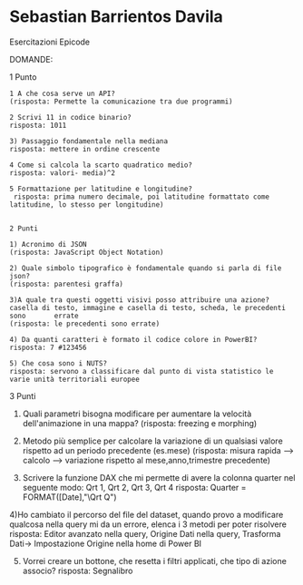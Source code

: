 # Sebastian Barrientos Davila
Esercitazioni Epicode

DOMANDE: 

  
  1 Punto
  
    1 A che cosa serve un API? 
    (risposta: Permette la comunicazione tra due programmi) 
    
    2 Scrivi 11 in codice binario? 
    risposta: 1011
    
    3) Passaggio fondamentale nella mediana
    risposta: mettere in ordine crescente
    
    4 Come si calcola la scarto quadratico medio?
    risposta: valori- media)^2
    
    5 Formattazione per latitudine e longitudine? 
     risposta: prima numero decimale, poi latitudine formattato come latitudine, lo stesso per longitudine)
     
     
    2 Punti
    
    1) Acronimo di JSON 
    (risposta: JavaScript Object Notation)

    2) Quale simbolo tipografico è fondamentale quando si parla di file json? 
    (risposta: parentesi graffa) 
    
    3)A quale tra questi oggetti visivi posso attribuire una azione? casella di testo, immagine e casella di testo, scheda, le precedenti sono       errate
    (risposta: le precedenti sono errate) 
    
    4) Da quanti caratteri è formato il codice colore in PowerBI?
    risposta: 7 #123456
    
    5) Che cosa sono i NUTS? 
    risposta: servono a classificare dal punto di vista statistico le varie unità territoriali europee
    
    
    
3 Punti

  1) Quali parametri bisogna modificare per aumentare la velocità dell'animazione in una mappa? 
    (risposta: freezing e morphing)


  2) Metodo più semplice per calcolare la variazione di un qualsiasi valore rispetto ad un periodo precedente (es.mese)
  (risposta: misura rapida --> calcolo --> variazione rispetto al mese,anno,trimestre precedente)
 
  3) Scrivere la funzione DAX che mi permette di avere la colonna quarter nel seguente modo: Qrt 1, Qrt 2, Qrt 3, Qrt 4
    risposta: Quarter = FORMAT([Date],"\Qrt Q")

  4)Ho cambiato il percorso del file del dataset, quando provo a modificare qualcosa nella query mi da un errore, elenca i 3 metodi per poter risolvere
  risposta: Editor avanzato nella query, Origine Dati nella query, Trasforma Dati-> Impostazione Origine nella home di Power BI
  
  5) Vorrei creare un bottone, che resetta i filtri applicati, che tipo di azione associo? 
    risposta: Segnalibro
    
  
  

  
    
    
    
 
  
